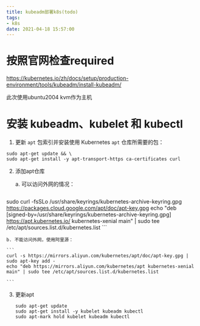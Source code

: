 ```yaml
---
title: kubeadm部署k8s(todo)
tags:
- k8s
date: 2021-04-18 15:57:00
---
```


# 按照官网检查required

https://kubernetes.io/zh/docs/setup/production-environment/tools/kubeadm/install-kubeadm/

此次使用ubuntu2004 kvm作为主机



# 安装 kubeadm、kubelet 和 kubectl

1. 更新 `apt` 包索引并安装使用 Kubernetes `apt` 仓库所需要的包：

```
sudo apt-get update && \
sudo apt-get install -y apt-transport-https ca-certificates curl
```

2. 添加apt仓库

   a. 可以访问外网的情况：

	```
sudo curl -fsSLo /usr/share/keyrings/kubernetes-archive-keyring.gpg https://packages.cloud.google.com/apt/doc/apt-key.gpg
	echo "deb [signed-by=/usr/share/keyrings/kubernetes-archive-keyring.gpg] https://apt.kubernetes.io/ kubernetes-xenial main" | sudo tee /etc/apt/sources.list.d/kubernetes.list
	```

	b. 不能访问外网，使用阿里源：

	```
	curl -s https://mirrors.aliyun.com/kubernetes/apt/doc/apt-key.gpg | sudo apt-key add -
	echo "deb https://mirrors.aliyun.com/kubernetes/apt kubernetes-xenial main" | sudo tee /etc/apt/sources.list.d/kubernetes.list

	```

3. 更新apt

   ```
   sudo apt-get update
   sudo apt-get install -y kubelet kubeadm kubectl
   sudo apt-mark hold kubelet kubeadm kubectl
   ```



